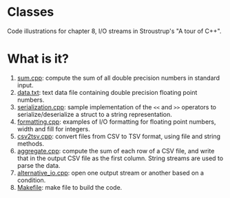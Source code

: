 # Classes
Code illustrations for chapter 8, I/O streams in Stroustrup's
"A tour of C++".

# What is it?
1. [sum.cpp](sum.cpp): compute the sum of all double precision numbers in
    standard input.
1. [data.txt](data.txt): text data file containing double precision floating point
    numbers.
1. [serialization.cpp](serialization.cpp): sample implementation of the `<<` and `>>`
    operators to serialize/deserialize a struct to a string representation.
1. [formatting.cpp](formatting.cpp): examples of I/O formatting for floating point numbers,
    width and fill for integers.
1. [csv2tsv.cpp](csv2tsv.cpp): convert files from CSV to TSV format, using file and
    string methods.
1. [aggregate.cpp](aggregate.cpp): compute the sum of each row of a CSV file, and write
    that in the output CSV file as the first column. String streams are
    used to parse the data.
1. [alternative_io.cpp](alternative_io.cpp): open one output stream or another based on a condition.
1. [Makefile](Makefile): make file to build the code.

